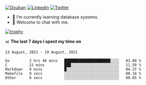 
<p align="left">
<a href="https://www.douban.com/people/ixxchan"><img src="https://img.shields.io/badge/@ixxchan-007722?style=flat&logo=Douban&logoColor=white" alt="Douban" /></a> 
<a href="https://www.linkedin.com/in/xxchan/?locale=en_US"><img src="https://img.shields.io/badge/@xxchan-0073b1?style=flat&logo=LinkedIn&logoColor=white" alt="Linkedin" /></a> 
<a href="https://twitter.com/yayale_umi"><img src="https://img.shields.io/badge/@yayale__umi-1DA1F2?style=flat&logo=Twitter&logoColor=white" alt="Twitter"/></a>
</p>

- 🌱 I’m currently learning database systems.
- 💬 Welcome to chat with me.


[![trophy](https://github-profile-trophy.vercel.app/?username=xxchan&theme=flat&column=7)](https://github.com/xxchan)


📊 **The last 7 days I spent my time on** 

<!--START_SECTION:waka-->
```text
13 August, 2021 - 19 August, 2021

Go         2 hrs 46 mins   █████████████████████░░░░   83.80 % 
C          22 mins         ███░░░░░░░░░░░░░░░░░░░░░░   11.59 % 
Markdown   8 mins          █░░░░░░░░░░░░░░░░░░░░░░░░   04.37 % 
Makefile   0 secs          ░░░░░░░░░░░░░░░░░░░░░░░░░   00.18 % 
Other      0 secs          ░░░░░░░░░░░░░░░░░░░░░░░░░   00.05 %
```
<!--END_SECTION:waka-->

<!--
**xxchan/xxchan** is a ✨ _special_ ✨ repository because its `README.md` (this file) appears on your GitHub profile.

Here are some ideas to get you started:

- 🔭 I’m currently working on ...
- 🌱 I’m currently learning ...
- 👯 I’m looking to collaborate on ...
- 🤔 I’m looking for help with ...
- 💬 Ask me about ...
- 📫 How to reach me: ...
- 😄 Pronouns: ...
- ⚡ Fun fact: ...
-->
